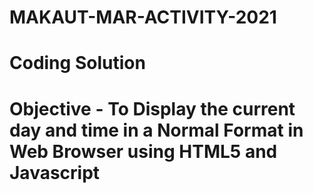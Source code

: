# MAKAUT-MAR-ACTIVITY-2021

# Coding Solution 
# Objective - To Display the current day and time in a Normal Format in Web Browser using HTML5 and Javascript
